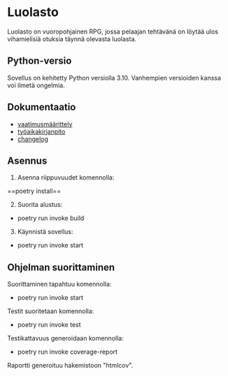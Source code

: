 # Luolasto

Luolasto on vuoropohjainen RPG, jossa pelaajan tehtävänä on löytää ulos vihamielisiä otuksia täynnä olevasta luolasta.

## Python-versio

Sovellus on kehitetty Python versiolla 3.10. Vanhempien versioiden kanssa voi ilmetä ongelmia.

## Dokumentaatio

- [vaatimusmäärittely](dokumentaatio/vaatimusmaarittely.md)
- [työaikakirjanpito](dokumentaatio/tuntikirjanpito.md)
- [changelog](dokumentaatio/changelog.md)

## Asennus

1. Asenna riippuvuudet komennolla:

==poetry install==

2. Suorita alustus:

- poetry run invoke build

3. Käynnistä sovellus:

- poetry run invoke start

## Ohjelman suorittaminen

Suorittaminen tapahtuu komennolla:

- poetry run invoke start

Testit suoritetaan komennolla:

- poetry run invoke test

Testikattavuus generoidaan komennolla:

- poetry run invoke coverage-report

Raportti generoituu hakemistoon "htmlcov".


